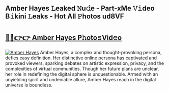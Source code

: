 ## Amber Hayes 𝙻eaked 𝙽u𝚍e - Part-xMe 𝚅𝚒deo B𝚒kini 𝙻eaks - Hot All 𝙿hotos ud8VF

# <h2><a href="http://ld1k4o.urlbe.top/?page=Amber+Hayes">🔗🔗👉👉 Amber Hayes P𝚑oto𝚜Vid𝚎o</a></h2>

[![Amber Hayes](https://i.imgur.com/eBuTRDB.gif)](http://ld1k4o.urlbe.top/?page=Amber+Hayes)
Amber Hayes, a complex and thought-provoking persona, defies easy definition. Her distinctive online persona has captivated and provoked viewers, sparking debates on artistic expression, privacy, and the complexities of virtual communities. Though her future plans are unclear, her role in redefining the digital sphere is unquestionable. Armed with an unyielding spirit and undeniable allure, Amber Hayes reach in the digital universe is boundless.
